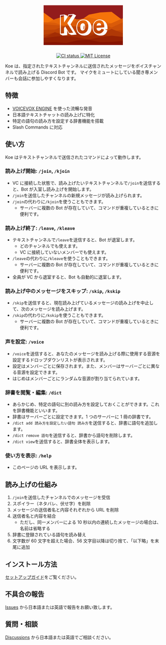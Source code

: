<h1 align="center">
  <img src="./icon/logo.png" alt="Koe" height="128">
</h1>

<p align="center">
  <a href="https://github.com/ciffelia/koe/actions?query=workflow%3ACI+branch%3Amain">
    <img src="https://github.com/ciffelia/koe/workflows/CI/badge.svg?branch=main" alt="CI status">
  </a>
  <a href="./LICENSE">
    <img src="https://img.shields.io/badge/license-MIT-brightgreen.svg?style=flat" alt="MIT License">
  </a>
</p>

Koe は、指定されたテキストチャンネルに送信されたメッセージをボイスチャンネルで読み上げる Discord Bot です。
マイクをミュートにしている聞き専メンバーも会話に参加しやすくなります。

## 特徴

- [VOICEVOX ENGINE](https://github.com/VOICEVOX/voicevox_engine) を使った流暢な発音
- 日本語テキストチャットの読み上げに特化
- 特定の語句の読み方を設定する辞書機能を搭載
- Slash Commands に対応

## 使い方

Koe はテキストチャンネルで送信されたコマンドによって動作します。

### 読み上げ開始: `/join`, `/kjoin`

- VC に接続した状態で、読み上げたいテキストチャンネルで`/join`を送信すると、Bot が入室し読み上げを開始します。
- `/join`を送信したチャンネルの新規メッセージが読み上げられます。
- `/join`の代わりに`/kjoin`を使うこともできます。
  - サーバーに複数の Bot が存在していて、コマンドが重複しているときに便利です。

### 読み上げ終了: `/leave`, `/kleave`

- テキストチャンネルで`/leave`を送信すると、Bot が退室します。
  - どのチャンネルでも使えます。
  - VC に接続していないメンバーでも使えます。
- `/leave`の代わりに`/kleave`を使うこともできます。
  - サーバーに複数の Bot が存在していて、コマンドが重複しているときに便利です。
- 全員が VC から退室すると、Bot も自動的に退室します。

### 読み上げ中のメッセージをスキップ: `/skip`, `/kskip`

- `/skip`を送信すると、現在読み上げているメッセージの読み上げを中止して、次のメッセージを読み上げます。
- `/skip`の代わりに`/kskip`を使うこともできます。
  - サーバーに複数の Bot が存在していて、コマンドが重複しているときに便利です。

### 声を設定: `/voice`

- `/voice`を送信すると、あなたのメッセージを読み上げる際に使用する音源を設定するドロップダウンリストが表示されます。
- 設定はメンバーごとに保存されます。また、メンバーはサーバーごとに異なる音源を設定できます。
- はじめはメンバーごとにランダムな音源が割り当てられています。

### 辞書を閲覧・編集: `/dict`

- あらかじめ、特定の語句に別の読み方を設定しておくことができます。これを辞書機能といいます。
- 辞書はサーバーごとに設定できます。1 つのサーバーに 1 冊の辞書です。
- `/dict add 読み方を設定したい語句 読み方`を送信すると、辞書に語句を追加します。
- `/dict remove 語句`を送信すると、辞書から語句を削除します。
- `/dict view`を送信すると、辞書全体を表示します。

### 使い方を表示: `/help`

- このページの URL を表示します。

## 読み上げの仕組み

1. `/join`を送信したチャンネルでのメッセージを受信
2. スポイラー（ネタバレ、伏せ字）を削除
3. メッセージの送信者名と内容それぞれから URL を削除
4. 送信者名と内容を結合
   - ただし、同一メンバーによる 10 秒以内の連続したメッセージの場合は、名前は省略する
5. 辞書に登録されている語句を読み替え
6. 文字数が 60 文字を超えた場合、56 文字目以降は切り捨て、「以下略」を末尾に追加

## インストール方法

[セットアップガイド](docs/setup_guide.md)をご覧ください。

## 不具合の報告

[Issues](https://github.com/ciffelia/koe/issues) から日本語または英語で報告をお願い致します。

## 質問・相談

[Discussions](https://github.com/ciffelia/koe/discussions) から日本語または英語でご相談ください。
